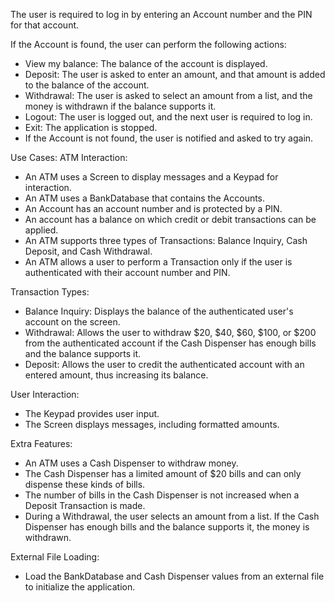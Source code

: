 The user is required to log in by entering an Account number and the PIN for that account.

If the Account is found, the user can perform the following actions:

- View my balance: The balance of the account is displayed.
- Deposit: The user is asked to enter an amount, and that amount is added to the balance of the account.
- Withdrawal: The user is asked to select an amount from a list, and the money is withdrawn if the balance supports it.
- Logout: The user is logged out, and the next user is required to log in.
- Exit: The application is stopped.
- If the Account is not found, the user is notified and asked to try again.

Use Cases:
ATM Interaction:

- An ATM uses a Screen to display messages and a Keypad for interaction.
- An ATM uses a BankDatabase that contains the Accounts.
- An Account has an account number and is protected by a PIN.
- An account has a balance on which credit or debit transactions can be applied.
- An ATM supports three types of Transactions: Balance Inquiry, Cash Deposit, and Cash Withdrawal.
- An ATM allows a user to perform a Transaction only if the user is authenticated with their account number and PIN.

Transaction Types:

- Balance Inquiry: Displays the balance of the authenticated user's account on the screen.
- Withdrawal: Allows the user to withdraw $20, $40, $60, $100, or $200 from the authenticated account if the Cash Dispenser has enough bills and the balance supports it.
- Deposit: Allows the user to credit the authenticated account with an entered amount, thus increasing its balance.

User Interaction:

- The Keypad provides user input.
- The Screen displays messages, including formatted amounts.

Extra Features:

- An ATM uses a Cash Dispenser to withdraw money.
- The Cash Dispenser has a limited amount of $20 bills and can only dispense these kinds of bills.
- The number of bills in the Cash Dispenser is not increased when a Deposit Transaction is made.
- During a Withdrawal, the user selects an amount from a list. If the Cash Dispenser has enough bills and the balance supports it, the money is withdrawn.

External File Loading:

- Load the BankDatabase and Cash Dispenser values from an external file to initialize the application.
